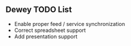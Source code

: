 ## Dewey TODO List
  - Enable proper feed / service synchronization
  - Correct spreadsheet support
  - Add presentation support